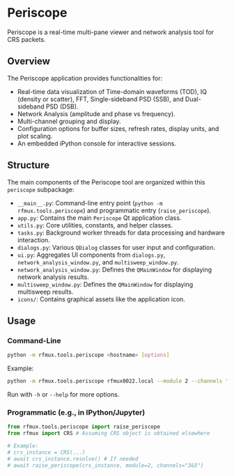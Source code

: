 # Periscope

Periscope is a real-time multi-pane viewer and network analysis tool for CRS packets.

## Overview

The Periscope application provides functionalities for:
- Real-time data visualization of Time-domain waveforms (TOD), IQ (density or scatter), FFT, Single-sideband PSD (SSB), and Dual-sideband PSD (DSB).
- Network Analysis (amplitude and phase vs frequency).
- Multi-channel grouping and display.
- Configuration options for buffer sizes, refresh rates, display units, and plot scaling.
- An embedded iPython console for interactive sessions.

## Structure

The main components of the Periscope tool are organized within this `periscope` subpackage:
- `__main__.py`: Command-line entry point (`python -m rfmux.tools.periscope`) and programmatic entry (`raise_periscope`).
- `app.py`: Contains the main `Periscope` Qt application class.
- `utils.py`: Core utilities, constants, and helper classes.
- `tasks.py`: Background worker threads for data processing and hardware interaction.
- `dialogs.py`: Various `QDialog` classes for user input and configuration.
- `ui.py`: Aggregates UI components from `dialogs.py`, `network_analysis_window.py`, and `multisweep_window.py`.
- `network_analysis_window.py`: Defines the `QMainWindow` for displaying network analysis results.
- `multisweep_window.py`: Defines the `QMainWindow` for displaying multisweep results.
- `icons/`: Contains graphical assets like the application icon.

## Usage

### Command-Line
```bash
python -m rfmux.tools.periscope <hostname> [options]
```
Example:
```bash
python -m rfmux.tools.periscope rfmux0022.local --module 2 --channels "3&5,7"
```
Run with `-h` or `--help` for more options.

### Programmatic (e.g., in IPython/Jupyter)
```python
from rfmux.tools.periscope import raise_periscope
from rfmux import CRS # Assuming CRS object is obtained elsewhere

# Example:
# crs_instance = CRS(...) 
# await crs_instance.resolve() # If needed
# await raise_periscope(crs_instance, module=2, channels="3&5")
